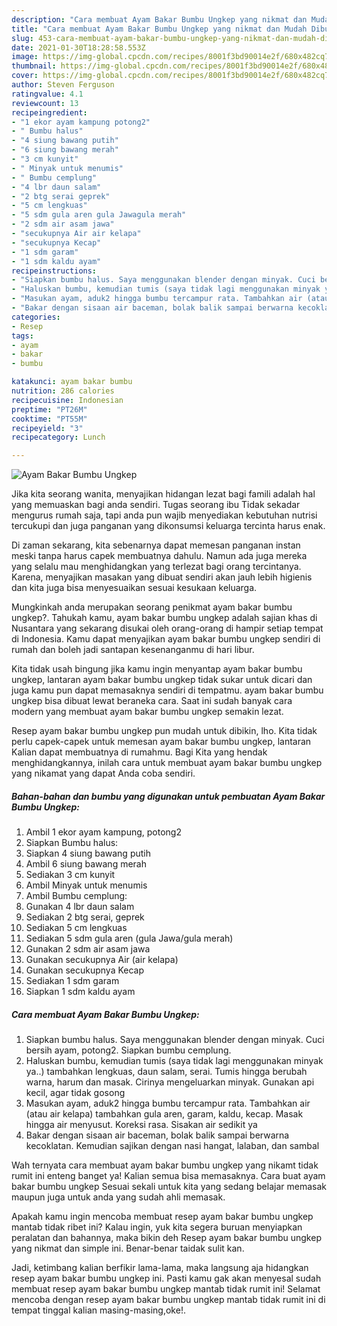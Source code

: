 ```yaml
---
description: "Cara membuat Ayam Bakar Bumbu Ungkep yang nikmat dan Mudah Dibuat"
title: "Cara membuat Ayam Bakar Bumbu Ungkep yang nikmat dan Mudah Dibuat"
slug: 453-cara-membuat-ayam-bakar-bumbu-ungkep-yang-nikmat-dan-mudah-dibuat
date: 2021-01-30T18:28:58.553Z
image: https://img-global.cpcdn.com/recipes/8001f3bd90014e2f/680x482cq70/ayam-bakar-bumbu-ungkep-foto-resep-utama.jpg
thumbnail: https://img-global.cpcdn.com/recipes/8001f3bd90014e2f/680x482cq70/ayam-bakar-bumbu-ungkep-foto-resep-utama.jpg
cover: https://img-global.cpcdn.com/recipes/8001f3bd90014e2f/680x482cq70/ayam-bakar-bumbu-ungkep-foto-resep-utama.jpg
author: Steven Ferguson
ratingvalue: 4.1
reviewcount: 13
recipeingredient:
- "1 ekor ayam kampung potong2"
- " Bumbu halus"
- "4 siung bawang putih"
- "6 siung bawang merah"
- "3 cm kunyit"
- " Minyak untuk menumis"
- " Bumbu cemplung"
- "4 lbr daun salam"
- "2 btg serai geprek"
- "5 cm lengkuas"
- "5 sdm gula aren gula Jawagula merah"
- "2 sdm air asam jawa"
- "secukupnya Air air kelapa"
- "secukupnya Kecap"
- "1 sdm garam"
- "1 sdm kaldu ayam"
recipeinstructions:
- "Siapkan bumbu halus. Saya menggunakan blender dengan minyak. Cuci bersih ayam, potong2. Siapkan bumbu cemplung."
- "Haluskan bumbu, kemudian tumis (saya tidak lagi menggunakan minyak ya..) tambahkan lengkuas, daun salam, serai. Tumis hingga berubah warna, harum dan masak. Cirinya mengeluarkan minyak. Gunakan api kecil, agar tidak gosong"
- "Masukan ayam, aduk2 hingga bumbu tercampur rata. Tambahkan air (atau air kelapa) tambahkan gula aren, garam, kaldu, kecap. Masak hingga air menyusut. Koreksi rasa. Sisakan air sedikit ya"
- "Bakar dengan sisaan air baceman, bolak balik sampai berwarna kecoklatan. Kemudian sajikan dengan nasi hangat, lalaban, dan sambal"
categories:
- Resep
tags:
- ayam
- bakar
- bumbu

katakunci: ayam bakar bumbu 
nutrition: 286 calories
recipecuisine: Indonesian
preptime: "PT26M"
cooktime: "PT55M"
recipeyield: "3"
recipecategory: Lunch

---
```



![Ayam Bakar Bumbu Ungkep](https://img-global.cpcdn.com/recipes/8001f3bd90014e2f/680x482cq70/ayam-bakar-bumbu-ungkep-foto-resep-utama.jpg)

Jika kita seorang wanita, menyajikan hidangan lezat bagi famili adalah hal yang memuaskan bagi anda sendiri. Tugas seorang ibu Tidak sekadar mengurus rumah saja, tapi anda pun wajib menyediakan kebutuhan nutrisi tercukupi dan juga panganan yang dikonsumsi keluarga tercinta harus enak.

Di zaman  sekarang, kita sebenarnya dapat memesan panganan instan meski tanpa harus capek membuatnya dahulu. Namun ada juga mereka yang selalu mau menghidangkan yang terlezat bagi orang tercintanya. Karena, menyajikan masakan yang dibuat sendiri akan jauh lebih higienis dan kita juga bisa menyesuaikan sesuai kesukaan keluarga. 



Mungkinkah anda merupakan seorang penikmat ayam bakar bumbu ungkep?. Tahukah kamu, ayam bakar bumbu ungkep adalah sajian khas di Nusantara yang sekarang disukai oleh orang-orang di hampir setiap tempat di Indonesia. Kamu dapat menyajikan ayam bakar bumbu ungkep sendiri di rumah dan boleh jadi santapan kesenanganmu di hari libur.

Kita tidak usah bingung jika kamu ingin menyantap ayam bakar bumbu ungkep, lantaran ayam bakar bumbu ungkep tidak sukar untuk dicari dan juga kamu pun dapat memasaknya sendiri di tempatmu. ayam bakar bumbu ungkep bisa dibuat lewat beraneka cara. Saat ini sudah banyak cara modern yang membuat ayam bakar bumbu ungkep semakin lezat.

Resep ayam bakar bumbu ungkep pun mudah untuk dibikin, lho. Kita tidak perlu capek-capek untuk memesan ayam bakar bumbu ungkep, lantaran Kalian dapat membuatnya di rumahmu. Bagi Kita yang hendak menghidangkannya, inilah cara untuk membuat ayam bakar bumbu ungkep yang nikamat yang dapat Anda coba sendiri.

<!--inarticleads1-->

##### Bahan-bahan dan bumbu yang digunakan untuk pembuatan Ayam Bakar Bumbu Ungkep:

1. Ambil 1 ekor ayam kampung, potong2
1. Siapkan  Bumbu halus:
1. Siapkan 4 siung bawang putih
1. Ambil 6 siung bawang merah
1. Sediakan 3 cm kunyit
1. Ambil  Minyak untuk menumis
1. Ambil  Bumbu cemplung:
1. Gunakan 4 lbr daun salam
1. Sediakan 2 btg serai, geprek
1. Sediakan 5 cm lengkuas
1. Sediakan 5 sdm gula aren (gula Jawa/gula merah)
1. Gunakan 2 sdm air asam jawa
1. Gunakan secukupnya Air (air kelapa)
1. Gunakan secukupnya Kecap
1. Sediakan 1 sdm garam
1. Siapkan 1 sdm kaldu ayam




<!--inarticleads2-->

##### Cara membuat Ayam Bakar Bumbu Ungkep:

1. Siapkan bumbu halus. Saya menggunakan blender dengan minyak. Cuci bersih ayam, potong2. Siapkan bumbu cemplung.
1. Haluskan bumbu, kemudian tumis (saya tidak lagi menggunakan minyak ya..) tambahkan lengkuas, daun salam, serai. Tumis hingga berubah warna, harum dan masak. Cirinya mengeluarkan minyak. Gunakan api kecil, agar tidak gosong
1. Masukan ayam, aduk2 hingga bumbu tercampur rata. Tambahkan air (atau air kelapa) tambahkan gula aren, garam, kaldu, kecap. Masak hingga air menyusut. Koreksi rasa. Sisakan air sedikit ya
1. Bakar dengan sisaan air baceman, bolak balik sampai berwarna kecoklatan. Kemudian sajikan dengan nasi hangat, lalaban, dan sambal




Wah ternyata cara membuat ayam bakar bumbu ungkep yang nikamt tidak rumit ini enteng banget ya! Kalian semua bisa memasaknya. Cara buat ayam bakar bumbu ungkep Sesuai sekali untuk kita yang sedang belajar memasak maupun juga untuk anda yang sudah ahli memasak.

Apakah kamu ingin mencoba membuat resep ayam bakar bumbu ungkep mantab tidak ribet ini? Kalau ingin, yuk kita segera buruan menyiapkan peralatan dan bahannya, maka bikin deh Resep ayam bakar bumbu ungkep yang nikmat dan simple ini. Benar-benar taidak sulit kan. 

Jadi, ketimbang kalian berfikir lama-lama, maka langsung aja hidangkan resep ayam bakar bumbu ungkep ini. Pasti kamu gak akan menyesal sudah membuat resep ayam bakar bumbu ungkep mantab tidak rumit ini! Selamat mencoba dengan resep ayam bakar bumbu ungkep mantab tidak rumit ini di tempat tinggal kalian masing-masing,oke!.

